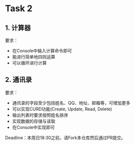 # Task 2

## 1. 计算器

要求：
- 在Console中输入计算命令即可
- 能进行简单地四则运算
- 可以循环进行计算


## 2. 通讯录

要求：
- 通讯录的字段至少包括姓名、QQ、地址、邮箱等，可增加更多
- 可以实现CURD功能(Create, Update, Read, Delete)
- 输出列表时要求按照姓名排序
- 实现数据的存储与读取
- 在Console中实现即可


Deadline：本周日18:30之前。请Fork本仓库然后通过PR提交。

